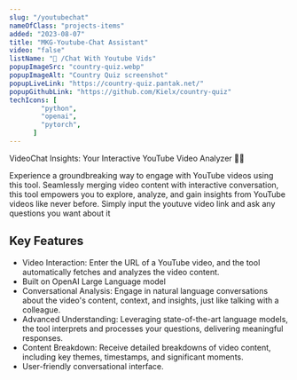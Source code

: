 ```yaml
---
slug: "/youtubechat"
nameOfClass: "projects-items"
added: "2023-08-07"
title: "MKG-Youtube-Chat Assistant"
video: "false"
listName: "🎥 /Chat With Youtube Vids"
popupImageSrc: "country-quiz.webp"
popupImageAlt: "Country Quiz screenshot"
popupLiveLink: "https://country-quiz.pantak.net/"
popupGithubLink: "https://github.com/Kielx/country-quiz"
techIcons: [
        "python",
        "openai",
        "pytorch",
      ]
---
```


VideoChat Insights: Your Interactive YouTube Video Analyzer 🎥🤖

Experience a groundbreaking way to engage with YouTube videos using this tool. Seamlessly merging video content with interactive conversation, this tool empowers you to explore, analyze, and gain insights from YouTube videos like never before. Simply input the youtuve video link and ask any questions you want about it

## Key Features

- Video Interaction: Enter the URL of a YouTube video, and the tool automatically 
  fetches and analyzes the video content.
- Built on OpenAI Large Language model
- Conversational Analysis: Engage in natural language conversations about the video's
  content, context, and insights, just like talking with a colleague.
- Advanced Understanding: Leveraging state-of-the-art language models, the tool 
  interprets and processes your questions, delivering meaningful responses.
- Content Breakdown: Receive detailed breakdowns of video content, including key 
  themes, timestamps, and significant moments.
- User-friendly conversational interface.
